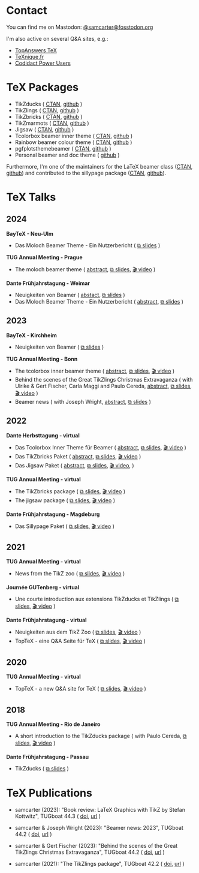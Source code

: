 # Contact

You can find me on Mastodon: [@samcarter@fosstodon.org](https://fosstodon.org/@samcarter)

I'm also active on several Q&A sites, e.g.:

- [TopAnswers TeX](https://topanswers.xyz/tex)
- [TeXnique.fr](https://texnique.fr/osqa/)
- [Codidact Power Users](https://powerusers.codidact.com/categories/61)

# TeX Packages

- TikZducks (
    [CTAN](https://www.ctan.org/pkg/tikzducks), 
    [github](https://github.com/samcarter/tikzducks)
  )
- TikZlings (
    [CTAN](https://www.ctan.org/pkg/tikzlings), 
    [github](https://github.com/samcarter/tikzlings)
  )
- TikZbricks (
    [CTAN](https://www.ctan.org/pkg/tikzbricks), 
    [github](https://github.com/samcarter/TikZbricks)
  )
- TikZmarmots (
    [CTAN](https://www.ctan.org/pkg/tikzmarmots), 
    [github](https://github.com/samcarter/TikZmarmots)
  )
- Jigsaw (
    [CTAN](https://www.ctan.org/pkg/jigsaw), 
    [github](https://github.com/samcarter/jigsaw)
  )
- Tcolorbox beamer inner theme (
    [CTAN](https://www.ctan.org/pkg/beamertheme-tcolorbox), 
    [github](https://github.com/samcarter/beamertheme-tcolorbox)
  )
- Rainbow beamer colour theme (
    [CTAN](https://www.ctan.org/pkg/beamertheme-rainbow), 
    [github](https://github.com/samcarter/beamertheme-rainbow)
  )
- pgfplotsthemebeamer (
    [CTAN](https://ctan.org/pkg/pgfplotsthemebeamer), 
    [github](https://github.com/samcarter/pgfplotsthemebeamer)
  )
- Personal beamer and doc theme (
    [github](https://github.com/samcarter/beamertheme-sam)
  )

Furthermore, I'm one of the maintainers for the LaTeX beamer class ([CTAN](https://www.ctan.org/pkg/beamer), [github](https://github.com/josephwright/beamer)) and contributed to the sillypage package ([CTAN](https://www.ctan.org/pkg/sillypage), [github](https://github.com/cereda/sillypage)).

# TeX Talks

## 2024

**BayTeX - Neu-Ulm**

- Das Moloch Beamer Theme - Ein Nutzerbericht (
    [⧉ slides](https://github.com/samcarter/samcarter/raw/main/ressouces/BayTeX2024_Moloch.pdf)
  )

**TUG Annual Meeting - Prague**

- The moloch beamer theme (
    [abstract](https://tug.org/tug2024/abstracts/samcarter-moloch.txt),
    [⧉ slides](https://github.com/samcarter/samcarter/raw/main/ressouces/TUG2024_Moloch.pdf),
    [🎬 video](https://www.youtube.com/watch?v=Pb6NsBWiuro)
  )

**Dante Frühjahrstagung - Weimar**

- Neuigkeiten von Beamer (
    [abstact](https://www.dante.de/veranstaltungen/dante2024/programm/vortraege/#samcarter-neuigkeiten),
    [⧉ slides](https://github.com/samcarter/samcarter/raw/main/ressouces/Dante2024_BeamerNews.pdf)
  )
- Das Moloch Beamer Theme - Ein Nutzerbericht (
    [abstract](https://www.dante.de/veranstaltungen/dante2024/programm/vortraege/#samcarter-beamer),
    [⧉ slides](https://github.com/samcarter/samcarter/raw/main/ressouces/Dante2024_Moloch.pdf)
  )

## 2023

**BayTeX - Kirchheim**

- Neuigkeiten von Beamer (
    [⧉ slides](https://github.com/samcarter/samcarter/raw/main/ressouces/BayTeX2023_BeamerNews.pdf)
  )

**TUG Annual Meeting - Bonn**
- The tcolorbox inner beamer theme (
    [abstract](https://tug.org/tug2023/abstracts/samcarter-beamertcolorbox.txt), 
    [⧉ slides](https://github.com/samcarter/samcarter/raw/main/ressouces/TUG2023_Tcolorbox.pdf),
    [🎬 video](https://www.youtube.com/watch?v=M0qWEutAPYg)
  )
- Behind the scenes of the Great TikZlings Christmas Extravaganza (
    with Ulrike & Gert Fischer, Carla Maggi and Paulo Cereda, 
    [abstract](https://tug.org/tug2023/abstracts/fischer-tikzlings.txt), 
    [⧉ slides](https://github.com/samcarter/samcarter/raw/main/ressouces/TUG2023_Extravaganza.pdf),
    [🎬 video](https://www.youtube.com/watch?v=ti2wNT6HxZo)
  )
- Beamer news (
    with Joseph Wright, 
    [abstract](https://tug.org/tug2023/abstracts/wright-beamernews.txt), 
    [⧉ slides](https://github.com/samcarter/samcarter/raw/main/ressouces/TUG2023_BeamerNews.pdf)
  )

## 2022

**Dante Herbsttagung - virtual**
- Das Tcolorbox Inner Theme für Beamer (
    [abstract](https://www.dante.de/veranstaltungen/herbst-2022/programm/vortraege/#samcarter2),
    [⧉ slides](https://github.com/samcarter/samcarter/raw/main/ressouces/Dante2022_Tcolorbox_Theme.pdf),
    [🎬 video](https://vimeo.com/773291199)
  )
- Das TikZbricks Paket (
    [abstract](https://www.dante.de/veranstaltungen/herbst-2022/programm/vortraege/#samcarter3),
    [⧉ slides](https://github.com/samcarter/samcarter/raw/main/ressouces/Dante2022_TikZbricks.pdf),
    [🎬 video](https://vimeo.com/773291903)
  )
- Das Jigsaw Paket (
    [abstract](https://www.dante.de/veranstaltungen/herbst-2022/programm/vortraege/#samcarter1),
    [⧉ slides](https://github.com/samcarter/samcarter/raw/main/ressouces/Dante2022_Jigsaw.pdf),
    [🎬 video](https://vimeo.com/773292029), 
  )

**TUG Annual Meeting - virtual**
- The TikZbricks package (
    [⧉ slides](https://github.com/samcarter/samcarter/raw/main/ressouces/TUG2022_TikZbricks.pdf),
    [🎬 video](https://vimeo.com/773294015)
  )
- The jigsaw package (
    [⧉ slides](https://github.com/samcarter/samcarter/raw/main/ressouces/TUG2022_Jigsaw.pdf),
    [🎬 video](https://vimeo.com/773294117)
  ) 

**Dante Frühjahrstagung - Magdeburg**
- Das Sillypage Paket (
    [⧉ slides](https://github.com/samcarter/samcarter/raw/main/ressouces/Dante2022_Sillypage.pdf),
    [🎬 video](https://vimeo.com/773292271) 
  )

## 2021

**TUG Annual Meeting - virtual**
- News from the TikZ zoo (
    [⧉ slides](https://github.com/samcarter/samcarter/raw/main/ressouces/TUG2021_TikZzoo.pdf),
    [🎬 video](https://vimeo.com/773293865) 
  )

**Journée GUTenberg - virtual**
- Une courte introduction aux extensions TikZducks et TikZlings (
    [⧉ slides](https://github.com/samcarter/samcarter/raw/main/ressouces/GUTenberg2021_TikZducks_et_TikZlings.pdf),
    [🎬 video](https://vimeo.com/773296726)
  )

**Dante Frühjahrstagung - virtual**
- Neuigkeiten aus dem TikZ Zoo (
    [⧉ slides](https://github.com/samcarter/samcarter/raw/main/ressouces/Dante2021_TikZzoo.pdf),
    [🎬 video](https://vimeo.com/773292978)
  )
- TopTeX - eine Q&A Seite für TeX (
    [⧉ slides](https://github.com/samcarter/samcarter/raw/main/ressouces/Dante2021_TopTeX.pdf),
    [🎬 video](https://vimeo.com/773293022)
  )

## 2020

**TUG Annual Meeting - virtual**
- TopTeX - a new Q&A site for TeX (
    [⧉ slides](https://github.com/samcarter/samcarter/raw/main/ressouces/TUG2020_TopTeX.pdf),
    [🎬 video](https://vimeo.com/773293592)
  )

## 2018
**TUG Annual Meeting - Rio de Janeiro**
- A short introduction to the TikZducks package (
    with Paulo Cereda, 
    [⧉ slides](https://github.com/samcarter/samcarter/raw/main/ressouces/TUG2018_TikZducks.pdf),
    [🎬 video](https://www.youtube.com/watch?v=Ps2FK0q6mLc)
  )

**Dante Frühjahrstagung - Passau**
- TikZducks (
    [⧉ slides](https://github.com/samcarter/samcarter/raw/main/ressouces/Dante2018_TikZducks.pdf)
    )

# TeX Publications

- samcarter (2023): "Book review: LaTeX Graphics with TikZ by Stefan Kottwitz", TUGboat 44.3 (
    [doi](https://doi.org/10.47397/tb/44-3/tb138reviews-kottwitz-tikz),
    [url](https://tug.org/TUGboat/tb44-3/)
  )

- samcarter & Joseph Wright (2023): "Beamer news: 2023", TUGboat 44.2 (
    [doi](https://doi.org/10.47397/tb/44-2/tb137samcarter-beamernews23), 
    [url](https://tug.org/TUGboat/tb44-2/)
  ) 

- samcarter & Gert Fischer (2023): "Behind the scenes of the Great TikZlings Christmas Extravaganza", TUGboat 44.2 (
    [doi](https://doi.org/10.47397/tb/44-2/tb137samcarter-tikzlings), 
    [url](https://tug.org/TUGboat/tb44-2/)
  ) 

- samcarter (2021): "The TikZlings package", TUGboat 42.2 (
    [doi](https://doi.org/10.47397/tb/42-2/tb131samcarter-tikzlings), 
    [url](https://tug.org/TUGboat/tb42-2/)
  )
